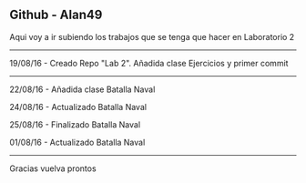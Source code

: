 <html>
  <body>
    <h2>Github - Alan49</h2>
    <p>Aqui voy a ir subiendo los trabajos que se tenga que hacer en Laboratorio 2</p>
    <hr/>
    <p>19/08/16 - Creado Repo "Lab 2". Añadida clase Ejercicios y primer commit</p>
    <hr/>
    <p>22/08/16 - Añadida clase Batalla Naval</p>
    <p>24/08/16 - Actualizado Batalla Naval</p>
    <p>25/08/16 - Finalizado Batalla Naval</p>
    <p>01/08/16 - Actualizado Batalla Naval</p>
    <hr/>
    <p>Gracias vuelva prontos</p>
  </body>
</html>
